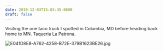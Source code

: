 ```yaml
---
date: 2019-12-03T15:03:45-0600
draft: false
---
```




Visiting the one taco truck I spotted in Columbia, MD before heading back home to MN. Taqueria La Patrona.

![E041D8E8-A762-4258-B72E-379B1623BE26.jpg](https://ianwhitney.micro.blog/uploads/2019/28ec3334c5.jpg)



